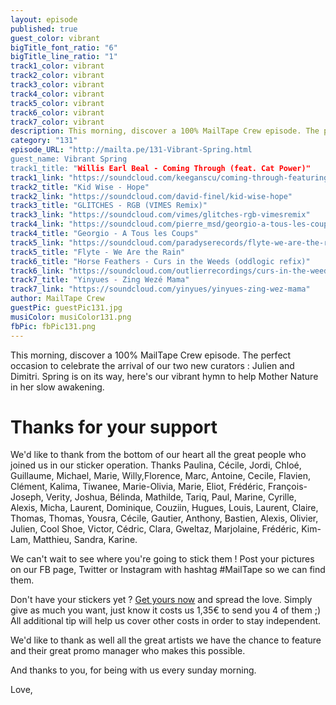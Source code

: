 ```yaml
---
layout: episode
published: true
guest_color: vibrant
bigTitle_font_ratio: "6"
bigTitle_line_ratio: "1"
track1_color: vibrant
track2_color: vibrant
track3_color: vibrant
track4_color: vibrant
track5_color: vibrant
track6_color: vibrant
track7_color: vibrant
description: This morning, discover a 100% MailTape Crew episode. The perfect occasion to celebrate the arrival of our two new curators : Julien and Dimitri. Spring is on its way, here’s our vibrant hymn to help Mother Nature in her slow awakening.
category: "131"
episode_URL: "http://mailta.pe/131-Vibrant-Spring.html
guest_name: Vibrant Spring
track1_title: "Willis Earl Beal - Coming Through (feat. Cat Power)"
track1_link: "https://soundcloud.com/keeganscu/coming-through-featuring-cat"
track2_title: "Kid Wise - Hope"
track2_link: "https://soundcloud.com/david-finel/kid-wise-hope"
track3_title: "GLITCHES - RGB (VIMES Remix)"
track3_link: "https://soundcloud.com/vimes/glitches-rgb-vimesremix"
track4_link: "https://soundcloud.com/pierre_msd/georgio-a-tous-les-coups-2014"
track4_title: "Georgio - A Tous les Coups"
track5_link: "https://soundcloud.com/paradyserecords/flyte-we-are-the-rain"
track5_title: "Flyte - We Are the Rain"
track6_title: "Horse Feathers - Curs in the Weeds (oddlogic refix)"
track6_link: "https://soundcloud.com/outlierrecordings/curs-in-the-weeds"
track7_title: "Yinyues - Zing Wezé Mama"
track7_link: "https://soundcloud.com/yinyues/yinyues-zing-wez-mama"
author: MailTape Crew
guestPic: guestPic131.jpg
musiColor: musiColor131.png
fbPic: fbPic131.png
---
```


<p id="introduction">
This morning, discover a 100% MailTape Crew episode. The perfect occasion to celebrate the arrival of our two new curators : Julien and Dimitri. Spring is on its way, here's our vibrant hymn to help Mother Nature in her slow awakening.
</p>

# Thanks for your support
We'd like to thank from the bottom of our heart all the great people who joined us in our sticker operation. Thanks Paulina, Cécile, Jordi, Chloé, Guillaume, Michael, Marie, Willy,Florence, Marc, Antoine, Cecile, Flavien, Clément,
Kalima, Tiwanee, Marie-Olivia, Marie, Eliot, Frédéric, François-Joseph,
Verity, Joshua, Bélinda, Mathilde, Tariq, Paul, Marine, Cyrille, Alexis, Micha, Laurent, Dominique, Couziin, Hugues, Louis, Laurent, Claire, Thomas, Thomas, Yousra, Cécile, Gautier, Anthony, Bastien, Alexis, Olivier, Julien, Cool Shoe, Victor, Cédric, Clara, Gweltaz, Marjolaine, Frédéric, Kim-Lam, Matthieu, Sandra, Karine.

We can't wait to see where you're going to stick them ! Post your pictures on our FB page, Twitter or Instagram with hashtag #MailTape so we can find them.

Don't have your stickers yet ? [Get yours now](https://www.paypal.com/cgi-bin/webscr?cmd=_s-xclick&hosted_button_id=CYNVPXU22G482) and spread the love. Simply give as much you want, just know it costs us 1,35€ to send you 4 of them ;) All additional tip will help us cover other costs in order to stay independent.

We'd like to thank as well all the great artists we have the chance to feature and their great promo manager who makes this possible.

And thanks to you, for being with us every sunday morning.

Love,